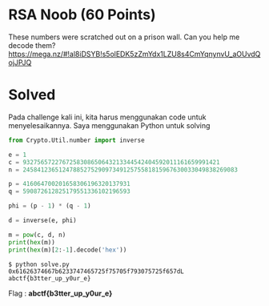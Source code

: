 # RSA Noob (60 Points)
These numbers were scratched out on a prison wall. Can you help me decode them? https://mega.nz/#!al8iDSYB!s5olEDK5zZmYdx1LZU8s4CmYqnynvU_aOUvdQojJPJQ
# Solved
Pada challenge kali ini, kita harus menggunakan code untuk menyelesaikannya. Saya menggunakan Python untuk solving
```python
from Crypto.Util.number import inverse

e = 1
c = 9327565722767258308650643213344542404592011161659991421
n = 245841236512478852752909734912575581815967630033049838269083

p = 416064700201658306196320137931
q = 590872612825179551336102196593

phi = (p - 1) * (q - 1)

d = inverse(e, phi)

m = pow(c, d, n)
print(hex(m))
print(hex(m)[2:-1].decode('hex'))
```
```
$ python solve.py
0x61626374667b6233747465725f75705f793075725f657dL
abctf{b3tter_up_y0ur_e}
```
Flag : <b>abctf{b3tter_up_y0ur_e}</b>